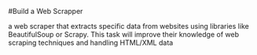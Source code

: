 #Build a Web Scrapper

a web scraper that extracts
specific data from websites using libraries
like BeautifulSoup or Scrapy. This task will
improve their knowledge of web scraping
techniques and handling HTML/XML data
